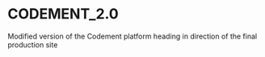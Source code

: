 # CODEMENT_2.0
 Modified version of the Codement platform heading in direction of the final production site
